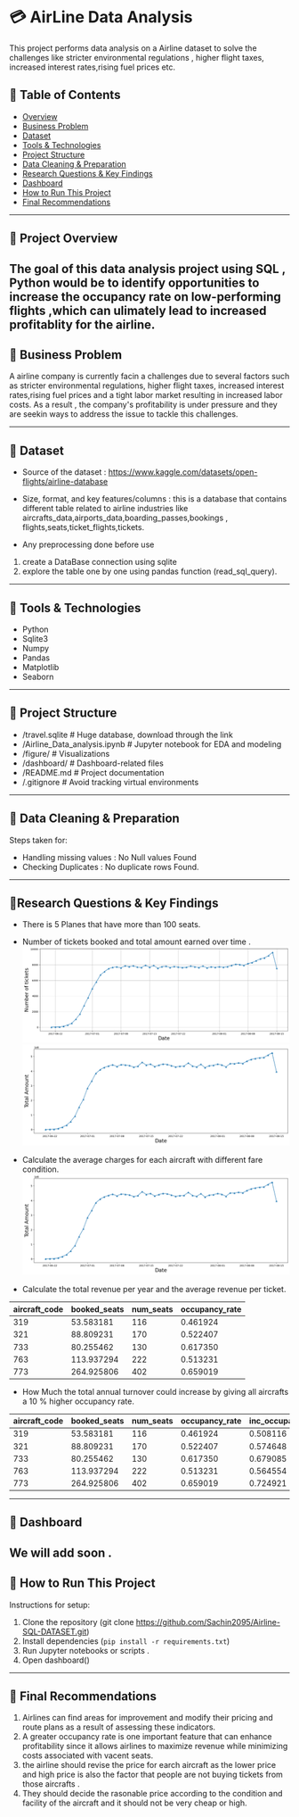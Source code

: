 # 💳 AirLine Data Analysis
This project performs data analysis on a Airline  dataset to solve the challenges like stricter environmental regulations , higher flight taxes, increased interest rates,rising fuel prices etc.

## 📑 Table of Contents
- [Overview](#overview)
- [Business Problem](#business-problem)
- [Dataset](#dataset)
- [Tools & Technologies](#tools--technologies)
- [Project Structure](#project-structure)
- [Data Cleaning & Preparation](#data-cleaning--preparation)
- [Research Questions & Key Findings](#research-questions--key-findings)
- [Dashboard](#dashboard)
- [How to Run This Project](#how-to-run-this-project)
- [Final Recommendations](#final-recommendations)

---

## 🔹 Project Overview
The goal of this data analysis project using SQL , Python would be to identify opportunities to increase the occupancy rate on low-performing flights ,which can ulimately lead to increased profitablity for the airline.
---

## 🔹 Business Problem
A airline company is currently facin a  challenges due to several factors such as stricter environmental regulations, higher flight taxes, increased interest rates,rising fuel prices and a tight labor market resulting in increased labor costs. As a result , the company's profitability is under pressure and they are seekin ways to address the issue to tackle this challenges.

---

## 🔹 Dataset
- Source of the dataset : https://www.kaggle.com/datasets/open-flights/airline-database

- Size, format, and key features/columns  : this is a database that contains different table related to airline industries like aircrafts_data,airports_data,boarding_passes,bookings , flights,seats,ticket_flights,tickets.

- Any preprocessing done before use  
1. create a DataBase connection using sqlite 
2. explore the table one by one using pandas function (read_sql_query).
---

## 🔹 Tools & Technologies
- Python 
- Sqlite3
- Numpy 
- Pandas 
- Matplotlib
- Seaborn

---

## 🔹 Project Structure

- /travel.sqlite               # Huge database, download through the link
- /Airline_Data_analysis.ipynb # Jupyter notebook for EDA and modeling
- /figure/                     # Visualizations
- /dashboard/                  # Dashboard-related files
- /README.md                   # Project documentation
- /.gitignore                  # Avoid tracking virtual environments


---

## 🔹 Data Cleaning & Preparation
Steps taken for:
- Handling missing values  : No Null values Found
- Checking Duplicates : No duplicate rows Found.
---

## 🔹Research Questions & Key Findings
- There is 5 Planes that have more than 100 seats.
- Number of tickets booked and total amount earned over time . 
![Number of tickets VS time ](figure/number_of_tickets.png)
![Total Amounts VS time ](figure/total_amount.png)

- Calculate the average charges for each aircraft with different fare condition. 
![Avg Amount  ](figure/total_amount.png)

- Calculate the total revenue per year and the average  revenue per ticket.

| aircraft_code | booked_seats | num_seats | occupancy_rate |
|---------------|--------------|-----------|----------------|
| 319           | 53.583181    | 116       | 0.461924       |
| 321           | 88.809231    | 170       | 0.522407       |
| 733           | 80.255462    | 130       | 0.617350       |
| 763           | 113.937294   | 222       | 0.513231       |
| 773           | 264.925806   | 402       | 0.659019       |

- How Much the total annual turnover could increase by giving all aircrafts a 10 % higher occupancy rate.


| aircraft_code | booked_seats | num_seats | occupancy_rate | inc_occupancy_rate |
|---------------|--------------|-----------|----------------|---------------------|
| 319           | 53.583181    | 116       | 0.461924       | 0.508116            |
| 321           | 88.809231    | 170       | 0.522407       | 0.574648            |
| 733           | 80.255462    | 130       | 0.617350       | 0.679085            |
| 763           | 113.937294   | 222       | 0.513231       | 0.564554            |
| 773           | 264.925806   | 402       | 0.659019       | 0.724921            |
---

## 🔹 Dashboard
We will add soon . 
---

## 🔹 How to Run This Project
Instructions for setup:
1. Clone the repository (git clone https://github.com/Sachin2095/Airline-SQL-DATASET.git) 
2. Install dependencies (`pip install -r requirements.txt`)  
3. Run Jupyter notebooks or scripts .
4. Open dashboard()  

---

## 🔹 Final Recommendations
1. Airlines can find areas for improvement and modify their pricing and route plans as a result of assessing these indicators.
2. A greater occupancy rate is one important feature that can enhance profitability since it allows airlines to maximize revenue while minimizing costs associated with vacent seats.
3. the airline should revise the price for earch aircraft as the lower price and high price is also the factor that people are not buying tickets  from those aircrafts .
4. They should decide the rasonable price according to the condition and facility of the aircraft and it should not be very cheap or high.

